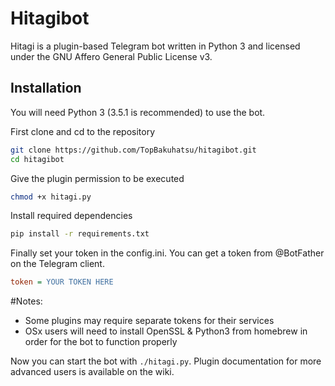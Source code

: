 # Hitagibot

Hitagi is a plugin-based Telegram bot written in Python 3 and licensed
under the GNU Affero General Public License v3. 

## Installation
You will need Python 3 (3.5.1 is recommended) to use the bot.

First clone and cd to the repository
```sh
git clone https://github.com/TopBakuhatsu/hitagibot.git
cd hitagibot
```
Give the plugin permission to be executed
```sh
chmod +x hitagi.py
```
Install required dependencies
```sh
pip install -r requirements.txt
```
Finally set your token in the config.ini. You can get a token from 
@BotFather on the Telegram client.
```ini
token = YOUR TOKEN HERE
```
#Notes:

* Some plugins may require separate tokens for their services
* OSx users will need to install OpenSSL & Python3 from homebrew in order for the bot to function properly

Now you can start the bot with `./hitagi.py`. Plugin documentation for more advanced users is
available on the wiki.
